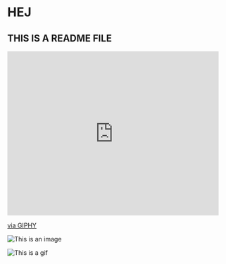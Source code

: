 # HEJ

## THIS IS A README FILE

<iframe src="https://giphy.com/embed/7kn27lnYSAE9O" width="480" height="373" frameBorder="0" class="giphy-embed" allowFullScreen></iframe><p><a href="https://giphy.com/gifs/running-muppets-7kn27lnYSAE9O">via GIPHY</a></p>

![This is an image](https://myoctocat.com/assets/images/base-octocat.svg)

![This is a gif](http://reactiongifs.com/?p=12558)
